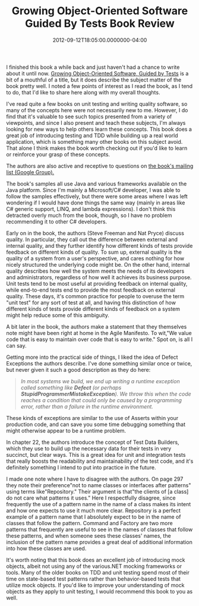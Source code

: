 ﻿---
title: Growing Object-Oriented Software Guided By Tests Book Review
date: "2012-09-12T18:05:00.0000000-04:00"
description: I finished this book a while back and just haven't had a chance to
featuredImage: /img/phone-1052023_1280.jpg
---

[](http://amzn.to/PtMIrE)I finished this book a while back and just haven't had a chance to write about it until now. [Growing Object-Oriented Software, Guided by Tests](http://amzn.to/PtMIrE) is a bit of a mouthful of a title, but it does describe the subject matter of the book pretty well. I noted a few points of interest as I read the book, as I tend to do, that I'd like to share here along with my overall thoughts.

I've read quite a few books on unit testing and writing quality software, so many of the concepts here were not necessarily new to me. However, I do find that it's valuable to see such topics presented from a variety of viewpoints, and since I also present and teach these subjects, I'm always looking for new ways to help others learn these concepts. This book does a great job of introducing testing and TDD while building up a real world application, which is something many other books on this subject avoid. That alone I think makes the book worth checking out if you'd like to learn or reinforce your grasp of these concepts.

The authors are also active and receptive to questions on [the book's mailing list (Google Group).](https://groups.google.com/forum/?fromgroups#!forum/growing-object-oriented-software)

The book's samples all use Java and various frameworks available on the Java platform. Since I'm mainly a Microsoft/C# developer, I was able to follow the samples effectively, but there were some areas where I was left wondering if I would have done things the same way (mainly in areas like C# generic support, LINQ, and lambda expressions). I don't think this detracted overly much from the book, though, so I have no problem recommending it to other C# developers.

Early on in the book, the authors (Steve Freeman and Nat Pryce) discuss quality. In particular, they call out the difference between external and internal quality, and they further identify how different kinds of tests provide feedback on different kinds of quality. To sum up, external quality is the quality of a system from a user's perspective, and cares nothing for how nicely structured the underlying code might be. On the other hand, internal quality describes how well the system meets the needs of its developers and administrators, regardless of how well it achieves its business purpose. Unit tests tend to be most useful at providing feedback on internal quality, while end-to-end tests end to provide the most feedback on external quality. These days, it's common practice for people to overuse the term "unit test" for any sort of test at all, and having this distinction of how different kinds of tests provide different kinds of feedback on a system might help reduce some of this ambiguity.

A bit later in the book, the authors make a statement that they themselves note might have been right at home in the Agile Manifesto. To wit,"We value code that is easy to maintain over code that is easy to write." Spot on, is all I can say.

Getting more into the practical side of things, I liked the idea of Defect Exceptions the authors describe. I've done something similar once or twice, but never given it such a good description as they do here:

> *In most systems we build, we end up writing a runtime exception called something like **Defect** (or perhaps **StupidProgrammerMistakeException**). We throw this when the code reaches a condition that could only be caused by a programming error, rather than a failure in the runtime environment.*

These kinds of exceptions are similar to the use of Asserts within your production code, and can save you some time debugging something that might otherwise appear to be a runtime problem.

In chapter 22, the authors introduce the concept of Test Data Builders, which they use to build up the necessary data for their tests in very succinct, but clear ways. This is a great idea for unit and integration tests that really boosts the readability and maintainability of the test code, and it's definitely something I intend to put into practice in the future.

I made one note where I have to disagree with the authors. On page 297 they note their preference"not to name classes or interfaces after patterns" using terms like"Repository." Their argument is that"the clients of \[a class] do not care what patterns it uses." Here I respectfully disagree, since frequently the use of a pattern name in the name of a class makes its intent and how one expects to use it much more clear. Repository is a perfect example of a pattern name that I absolutely expect to be in the name of classes that follow the pattern. Command and Factory are two more patterns that frequently are useful to see in the names of classes that follow these patterns, and when someone sees these classes' names, the inclusion of the pattern name provides a great deal of additional information into how these classes are used.

It's worth noting that this book does an excellent job of introducing mock objects, albeit not using any of the various.NET mocking frameworks or tools. Many of the older books on TDD and unit testing spend most of their time on state-based test patterns rather than behavior-based tests that utilize mock objects. If you'd like to improve your understanding of mock objects as they apply to unit testing, I would recommend this book to you as well.

